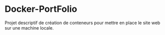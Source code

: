 # Docker-PortFolio
Projet descriptif de création de conteneurs pour mettre en place le site web sur une machine locale.

